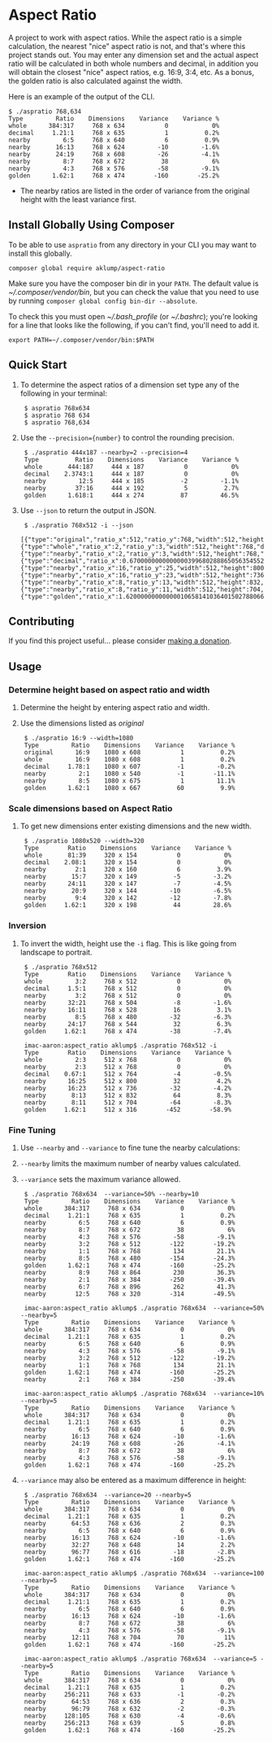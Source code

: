 # Aspect Ratio

A project to work with aspect ratios.  While the aspect ratio is a simple calculation, the nearest "nice" aspect ratio is not, and that's where this project stands out.  You may enter any dimension set and the actual aspect ratio will be calculated in both whole numbers and decimal, in addition you will obtain the closest "nice" aspect ratios, e.g. 16:9, 3:4, etc.  As a bonus, the golden ratio is also calculated against the width.

Here is an example of the output of the CLI.

    $ ./aspratio 768,634
    Type         Ratio    Dimensions    Variance    Variance %
    whole      384:317     768 x 634           0            0%
    decimal     1.21:1     768 x 635           1          0.2%
    nearby         6:5     768 x 640           6          0.9%
    nearby       16:13     768 x 624         -10         -1.6%
    nearby       24:19     768 x 608         -26         -4.1%
    nearby         8:7     768 x 672          38            6%
    nearby         4:3     768 x 576         -58         -9.1%
    golden      1.62:1     768 x 474        -160        -25.2%

* The nearby ratios are listed in the order of variance from the original height with the least variance first.

## Install Globally Using Composer

To be able to use `aspratio` from any directory in your CLI you may want to install this globally.

    composer global require aklump/aspect-ratio

Make sure you have the composer bin dir in your `PATH`. The default value is _~/.composer/vendor/bin_, but you can check the value that you need to use by running `composer global config bin-dir --absolute`.
    
To check this you must open _~/.bash_profile_ (or _~/.bashrc_); you're looking for a line that looks like the following, if you can't find, you'll need to add it.
                                 
    export PATH=~/.composer/vendor/bin:$PATH

## Quick Start

1. To determine the aspect ratios of a dimension set type any of the following in your terminal:
        
        $ aspratio 768x634
        $ aspratio 768 634
        $ aspratio 768,634
        
1. Use the `--precision={number}` to control the rounding precision.

        $ ./aspratio 444x187 --nearby=2 --precision=4
        Type          Ratio    Dimensions    Variance    Variance %
        whole       444:187     444 x 187           0            0%
        decimal    2.3743:1     444 x 187           0            0%
        nearby         12:5     444 x 185          -2         -1.1%
        nearby        37:16     444 x 192           5          2.7%
        golden      1.618:1     444 x 274          87         46.5%



1. Use `--json` to return the output in JSON.

        $ ./aspratio 768x512 -i --json
        [{"type":"original","ratio_x":512,"ratio_y":768,"width":512,"height":768,"difference_y":0,"difference_y_percent":"0%"},{"type":"whole","ratio_x":2,"ratio_y":3,"width":512,"height":768,"difference_y":0,"difference_y_percent":"0%"},{"type":"nearby","ratio_x":2,"ratio_y":3,"width":512,"height":768,"difference_y":0,"difference_y_percent":"0%"},{"type":"decimal","ratio_x":0.67000000000000003996802888650563545525074005126953125,"ratio_y":1,"width":512,"height":764,"difference_y":-4,"difference_y_percent":"-0.520833333333%"},{"type":"nearby","ratio_x":16,"ratio_y":25,"width":512,"height":800,"difference_y":32,"difference_y_percent":"4.16666666667%"},{"type":"nearby","ratio_x":16,"ratio_y":23,"width":512,"height":736,"difference_y":-32,"difference_y_percent":"-4.16666666667%"},{"type":"nearby","ratio_x":8,"ratio_y":13,"width":512,"height":832,"difference_y":64,"difference_y_percent":"8.33333333333%"},{"type":"nearby","ratio_x":8,"ratio_y":11,"width":512,"height":704,"difference_y":-64,"difference_y_percent":"-8.33333333333%"},{"type":"golden","ratio_x":1.62000000000000010658141036401502788066864013671875,"ratio_y":1,"width":512,"height":316,"difference_y":-452,"difference_y_percent":"-58.8541666667%"}]

## Contributing

If you find this project useful... please consider [making a donation](https://www.paypal.com/cgi-bin/webscr?cmd=_s-xclick&hosted_button_id=4E5KZHDQCEUV8&item_name=Gratitude%20for%20aklump%2Faspect-ratio).

## Usage

### Determine height based on aspect ratio and width

1. Determine the height by entering aspect ratio and width.
1. Use the dimensions listed as _original_

        $ ./aspratio 16:9 --width=1080
        Type         Ratio    Dimensions    Variance    Variance %
        original      16:9    1080 x 608           1          0.2%
        whole         16:9    1080 x 608           1          0.2%
        decimal     1.78:1    1080 x 607          -1         -0.2%
        nearby         2:1    1080 x 540          -1        -11.1%
        nearby         8:5    1080 x 675           1         11.1%
        golden      1.62:1    1080 x 667          60          9.9%

### Scale dimensions based on Aspect Ratio

1. To get new dimensions enter existing dimensions and the new width.

        $ ./aspratio 1080x520 --width=320
        Type        Ratio    Dimensions    Variance    Variance %
        whole       81:39     320 x 154           0            0%
        decimal    2.08:1     320 x 154           0            0%
        nearby        2:1     320 x 160           6          3.9%
        nearby       15:7     320 x 149          -5         -3.2%
        nearby      24:11     320 x 147          -7         -4.5%
        nearby       20:9     320 x 144         -10         -6.5%
        nearby        9:4     320 x 142         -12         -7.8%
        golden     1.62:1     320 x 198          44         28.6%


### Inversion

1. To invert the width, height use the `-i` flag.  This is like going from landscape to portrait.

        $ ./aspratio 768x512
        Type        Ratio    Dimensions    Variance    Variance %
        whole         3:2     768 x 512           0            0%
        decimal     1.5:1     768 x 512           0            0%
        nearby        3:2     768 x 512           0            0%
        nearby      32:21     768 x 504          -8         -1.6%
        nearby      16:11     768 x 528          16          3.1%
        nearby        8:5     768 x 480         -32         -6.3%
        nearby      24:17     768 x 544          32          6.3%
        golden     1.62:1     768 x 474         -38         -7.4%
        
        imac-aaron:aspect_ratio aklump$ ./aspratio 768x512 -i
        Type        Ratio    Dimensions    Variance    Variance %
        whole         2:3     512 x 768           0            0%
        nearby        2:3     512 x 768           0            0%
        decimal    0.67:1     512 x 764          -4         -0.5%
        nearby      16:25     512 x 800          32          4.2%
        nearby      16:23     512 x 736         -32         -4.2%
        nearby       8:13     512 x 832          64          8.3%
        nearby       8:11     512 x 704         -64         -8.3%
        golden     1.62:1     512 x 316        -452        -58.9%


### Fine Tuning

1. Use `--nearby` and `--variance` to fine tune the nearby calculations:
1. `--nearby` limits the maximum number of nearby values calculated.
1. `--variance` sets the maximum variance allowed.

        $ ./aspratio 768x634  --variance=50% --nearby=10
        Type         Ratio    Dimensions    Variance    Variance %
        whole      384:317     768 x 634           0            0%
        decimal     1.21:1     768 x 635           1          0.2%
        nearby         6:5     768 x 640           6          0.9%
        nearby         8:7     768 x 672          38            6%
        nearby         4:3     768 x 576         -58         -9.1%
        nearby         3:2     768 x 512        -122        -19.2%
        nearby         1:1     768 x 768         134         21.1%
        nearby         8:5     768 x 480        -154        -24.3%
        golden      1.62:1     768 x 474        -160        -25.2%
        nearby         8:9     768 x 864         230         36.3%
        nearby         2:1     768 x 384        -250        -39.4%
        nearby         6:7     768 x 896         262         41.3%
        nearby        12:5     768 x 320        -314        -49.5%
        
        imac-aaron:aspect_ratio aklump$ ./aspratio 768x634  --variance=50% --nearby=5
        Type         Ratio    Dimensions    Variance    Variance %
        whole      384:317     768 x 634           0            0%
        decimal     1.21:1     768 x 635           1          0.2%
        nearby         6:5     768 x 640           6          0.9%
        nearby         4:3     768 x 576         -58         -9.1%
        nearby         3:2     768 x 512        -122        -19.2%
        nearby         1:1     768 x 768         134         21.1%
        golden      1.62:1     768 x 474        -160        -25.2%
        nearby         2:1     768 x 384        -250        -39.4%
        
        imac-aaron:aspect_ratio aklump$ ./aspratio 768x634  --variance=10% --nearby=5
        Type         Ratio    Dimensions    Variance    Variance %
        whole      384:317     768 x 634           0            0%
        decimal     1.21:1     768 x 635           1          0.2%
        nearby         6:5     768 x 640           6          0.9%
        nearby       16:13     768 x 624         -10         -1.6%
        nearby       24:19     768 x 608         -26         -4.1%
        nearby         8:7     768 x 672          38            6%
        nearby         4:3     768 x 576         -58         -9.1%
        golden      1.62:1     768 x 474        -160        -25.2%

1. `--variance` may also be entered as a maximum difference in height:

        $ ./aspratio 768x634  --variance=20 --nearby=5
        Type         Ratio    Dimensions    Variance    Variance %
        whole      384:317     768 x 634           0            0%
        decimal     1.21:1     768 x 635           1          0.2%
        nearby       64:53     768 x 636           2          0.3%
        nearby         6:5     768 x 640           6          0.9%
        nearby       16:13     768 x 624         -10         -1.6%
        nearby       32:27     768 x 648          14          2.2%
        nearby       96:77     768 x 616         -18         -2.8%
        golden      1.62:1     768 x 474        -160        -25.2%
        
        imac-aaron:aspect_ratio aklump$ ./aspratio 768x634  --variance=100 --nearby=5
        Type         Ratio    Dimensions    Variance    Variance %
        whole      384:317     768 x 634           0            0%
        decimal     1.21:1     768 x 635           1          0.2%
        nearby         6:5     768 x 640           6          0.9%
        nearby       16:13     768 x 624         -10         -1.6%
        nearby         8:7     768 x 672          38            6%
        nearby         4:3     768 x 576         -58         -9.1%
        nearby       12:11     768 x 704          70           11%
        golden      1.62:1     768 x 474        -160        -25.2%
        
        imac-aaron:aspect_ratio aklump$ ./aspratio 768x634  --variance=5 --nearby=5
        Type         Ratio    Dimensions    Variance    Variance %
        whole      384:317     768 x 634           0            0%
        decimal     1.21:1     768 x 635           1          0.2%
        nearby     256:211     768 x 633          -1         -0.2%
        nearby       64:53     768 x 636           2          0.3%
        nearby       96:79     768 x 632          -2         -0.3%
        nearby     128:105     768 x 630          -4         -0.6%
        nearby     256:213     768 x 639           5          0.8%
        golden      1.62:1     768 x 474        -160        -25.2%
